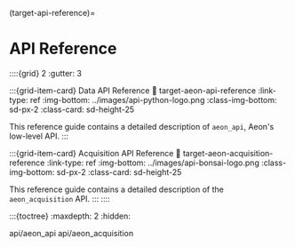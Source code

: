 (target-api-reference)=
# API Reference

::::{grid} 2
:gutter: 3 

:::{grid-item-card} Data API Reference
:link: target-aeon-api-reference
:link-type: ref
:img-bottom: ../images/api-python-logo.png
:class-img-bottom: sd-px-2
:class-card: sd-height-25

This reference guide contains a detailed description of `aeon_api`, Aeon's low-level API.
:::

:::{grid-item-card} Acquisition API Reference
:link: target-aeon-acquisition-reference
:link-type: ref
:img-bottom: ../images/api-bonsai-logo.png
:class-img-bottom: sd-px-2
:class-card: sd-height-25

This reference guide contains a detailed description of the `aeon_acquisition` API.
:::
::::

:::{toctree}
:maxdepth: 2
:hidden:

api/aeon_api
api/aeon_acquisition